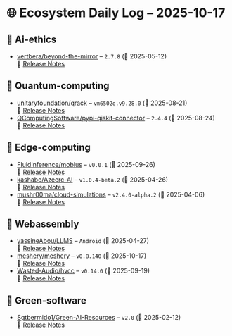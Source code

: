 # 🌐 Ecosystem Daily Log – 2025-10-17

## 🔹 Ai-ethics
- [vertbera/beyond-the-mirror](https://github.com/vertbera/beyond-the-mirror/releases/tag/2.7.8) – `2.7.8` (📅 2025-05-12)  
  🔗 [Release Notes](https://github.com/vertbera/beyond-the-mirror/releases/tag/2.7.8)

## 🔹 Quantum-computing
- [unitaryfoundation/qrack](https://github.com/unitaryfoundation/qrack/releases/tag/vm6502q.v9.28.0) – `vm6502q.v9.28.0` (📅 2025-08-21)  
  🔗 [Release Notes](https://github.com/unitaryfoundation/qrack/releases/tag/vm6502q.v9.28.0)
- [QComputingSoftware/pypi-qiskit-connector](https://github.com/QComputingSoftware/pypi-qiskit-connector/releases/tag/2.4.4) – `2.4.4` (📅 2025-08-24)  
  🔗 [Release Notes](https://github.com/QComputingSoftware/pypi-qiskit-connector/releases/tag/2.4.4)

## 🔹 Edge-computing
- [FluidInference/mobius](https://github.com/FluidInference/mobius/releases/tag/v0.0.1) – `v0.0.1` (📅 2025-09-26)  
  🔗 [Release Notes](https://github.com/FluidInference/mobius/releases/tag/v0.0.1)
- [kashabe/Azeerc-AI](https://github.com/kashabe/Azeerc-AI/releases/tag/v1.0.4-beta.2) – `v1.0.4-beta.2` (📅 2025-04-26)  
  🔗 [Release Notes](https://github.com/kashabe/Azeerc-AI/releases/tag/v1.0.4-beta.2)
- [mushr00ma/cloud-simulations](https://github.com/mushr00ma/cloud-simulations/releases/tag/v2.4.0-alpha.2) – `v2.4.0-alpha.2` (📅 2025-04-06)  
  🔗 [Release Notes](https://github.com/mushr00ma/cloud-simulations/releases/tag/v2.4.0-alpha.2)

## 🔹 Webassembly
- [yassineAbou/LLMS](https://github.com/yassineAbou/LLMS/releases/tag/Android) – `Android` (📅 2025-04-27)  
  🔗 [Release Notes](https://github.com/yassineAbou/LLMS/releases/tag/Android)
- [meshery/meshery](https://github.com/meshery/meshery/releases/tag/v0.8.140) – `v0.8.140` (📅 2025-10-17)  
  🔗 [Release Notes](https://github.com/meshery/meshery/releases/tag/v0.8.140)
- [Wasted-Audio/hvcc](https://github.com/Wasted-Audio/hvcc/releases/tag/v0.14.0) – `v0.14.0` (📅 2025-09-19)  
  🔗 [Release Notes](https://github.com/Wasted-Audio/hvcc/releases/tag/v0.14.0)

## 🔹 Green-software
- [Sgtbermido1/Green-AI-Resources](https://github.com/Sgtbermido1/Green-AI-Resources/releases/tag/v2.0) – `v2.0` (📅 2025-02-12)  
  🔗 [Release Notes](https://github.com/Sgtbermido1/Green-AI-Resources/releases/tag/v2.0)